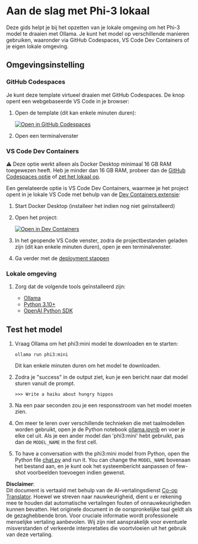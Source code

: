 <!--
CO_OP_TRANSLATOR_METADATA:
{
  "original_hash": "3edae6aebc3d0143037109e8af58f1ac",
  "translation_date": "2025-05-09T07:12:14+00:00",
  "source_file": "md/01.Introduction/01/01.EnvironmentSetup.md",
  "language_code": "nl"
}
-->
# Aan de slag met Phi-3 lokaal

Deze gids helpt je bij het opzetten van je lokale omgeving om het Phi-3 model te draaien met Ollama. Je kunt het model op verschillende manieren gebruiken, waaronder via GitHub Codespaces, VS Code Dev Containers of je eigen lokale omgeving.

## Omgevingsinstelling

### GitHub Codespaces

Je kunt deze template virtueel draaien met GitHub Codespaces. De knop opent een webgebaseerde VS Code in je browser:

1. Open de template (dit kan enkele minuten duren):

    [![Open in GitHub Codespaces](https://github.com/codespaces/badge.svg)](https://codespaces.new/microsoft/phi-3cookbook)

2. Open een terminalvenster

### VS Code Dev Containers

⚠️ Deze optie werkt alleen als Docker Desktop minimaal 16 GB RAM toegewezen heeft. Heb je minder dan 16 GB RAM, probeer dan de [GitHub Codespaces optie](../../../../../md/01.Introduction/01) of [zet het lokaal op](../../../../../md/01.Introduction/01).

Een gerelateerde optie is VS Code Dev Containers, waarmee je het project opent in je lokale VS Code met behulp van de [Dev Containers extensie](https://marketplace.visualstudio.com/items?itemName=ms-vscode-remote.remote-containers):

1. Start Docker Desktop (installeer het indien nog niet geïnstalleerd)
2. Open het project:

    [![Open in Dev Containers](https://img.shields.io/static/v1?style=for-the-badge&label=Dev%20Containers&message=Open&color=blue&logo=visualstudiocode)](https://vscode.dev/redirect?url=vscode://ms-vscode-remote.remote-containers/cloneInVolume?url=https://github.com/microsoft/phi-3cookbook)

3. In het geopende VS Code venster, zodra de projectbestanden geladen zijn (dit kan enkele minuten duren), open je een terminalvenster.
4. Ga verder met de [deployment stappen](../../../../../md/01.Introduction/01)

### Lokale omgeving

1. Zorg dat de volgende tools geïnstalleerd zijn:

    * [Ollama](https://ollama.com/)
    * [Python 3.10+](https://www.python.org/downloads/)
    * [OpenAI Python SDK](https://pypi.org/project/openai/)

## Test het model

1. Vraag Ollama om het phi3:mini model te downloaden en te starten:

    ```shell
    ollama run phi3:mini
    ```

    Dit kan enkele minuten duren om het model te downloaden.

2. Zodra je "success" in de output ziet, kun je een bericht naar dat model sturen vanuit de prompt.

    ```shell
    >>> Write a haiku about hungry hippos
    ```

3. Na een paar seconden zou je een responsstroom van het model moeten zien.

4. Om meer te leren over verschillende technieken die met taalmodellen worden gebruikt, open je de Python notebook [ollama.ipynb](../../../../../code/01.Introduce/ollama.ipynb) en voer je elke cel uit. Als je een ander model dan 'phi3:mini' hebt gebruikt, pas dan de `MODEL_NAME` in the first cell.

5. To have a conversation with the phi3:mini model from Python, open the Python file [chat.py](../../../../../code/01.Introduce/chat.py) and run it. You can change the `MODEL_NAME` bovenaan het bestand aan, en je kunt ook het systeembericht aanpassen of few-shot voorbeelden toevoegen indien gewenst.

**Disclaimer**:  
Dit document is vertaald met behulp van de AI-vertalingsdienst [Co-op Translator](https://github.com/Azure/co-op-translator). Hoewel we streven naar nauwkeurigheid, dient u er rekening mee te houden dat automatische vertalingen fouten of onnauwkeurigheden kunnen bevatten. Het originele document in de oorspronkelijke taal geldt als de gezaghebbende bron. Voor cruciale informatie wordt professionele menselijke vertaling aanbevolen. Wij zijn niet aansprakelijk voor eventuele misverstanden of verkeerde interpretaties die voortvloeien uit het gebruik van deze vertaling.